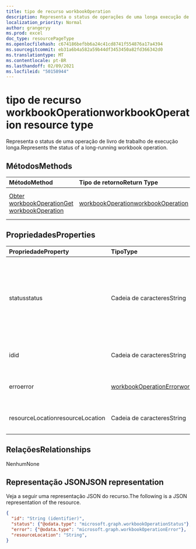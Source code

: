 ```yaml
---
title: tipo de recurso workbookOperation
description: Representa o status de operações de uma longa execução de uma livro de trabalho.
localization_priority: Normal
author: grangeryy
ms.prod: excel
doc_type: resourcePageType
ms.openlocfilehash: c674186befbb6a24c41cd8741f554876a17a4394
ms.sourcegitcommit: eb31a6b4a582a59b44df3453450a82fd366342d0
ms.translationtype: MT
ms.contentlocale: pt-BR
ms.lasthandoff: 02/09/2021
ms.locfileid: "50158944"
---
```

# <a name="workbookoperation-resource-type"></a><span data-ttu-id="93cf9-103">tipo de recurso workbookOperation</span><span class="sxs-lookup"><span data-stu-id="93cf9-103">workbookOperation resource type</span></span>

<span data-ttu-id="93cf9-104">Representa o status de uma operação de livro de trabalho de execução longa.</span><span class="sxs-lookup"><span data-stu-id="93cf9-104">Represents the status of a long-running workbook operation.</span></span>


## <a name="methods"></a><span data-ttu-id="93cf9-105">Métodos</span><span class="sxs-lookup"><span data-stu-id="93cf9-105">Methods</span></span>

| <span data-ttu-id="93cf9-106">Método</span><span class="sxs-lookup"><span data-stu-id="93cf9-106">Method</span></span>       | <span data-ttu-id="93cf9-107">Tipo de retorno</span><span class="sxs-lookup"><span data-stu-id="93cf9-107">Return Type</span></span> | <span data-ttu-id="93cf9-108">Descrição</span><span class="sxs-lookup"><span data-stu-id="93cf9-108">Description</span></span> |
|:-------------|:------------|:------------|
| [<span data-ttu-id="93cf9-109">Obter workbookOperation</span><span class="sxs-lookup"><span data-stu-id="93cf9-109">Get workbookOperation</span></span>](../api/workbookoperation-get.md) | [<span data-ttu-id="93cf9-110">workbookOperation</span><span class="sxs-lookup"><span data-stu-id="93cf9-110">workbookOperation</span></span>](workbookoperation.md) | <span data-ttu-id="93cf9-111">Obter a operação com `{operation-id}` .</span><span class="sxs-lookup"><span data-stu-id="93cf9-111">Get the operation with `{operation-id}`.</span></span> |


## <a name="properties"></a><span data-ttu-id="93cf9-112">Propriedades</span><span class="sxs-lookup"><span data-stu-id="93cf9-112">Properties</span></span>

| <span data-ttu-id="93cf9-113">Propriedade</span><span class="sxs-lookup"><span data-stu-id="93cf9-113">Property</span></span>     | <span data-ttu-id="93cf9-114">Tipo</span><span class="sxs-lookup"><span data-stu-id="93cf9-114">Type</span></span>        | <span data-ttu-id="93cf9-115">Descrição</span><span class="sxs-lookup"><span data-stu-id="93cf9-115">Description</span></span> |
|:-------------|:------------|:------------|
|<span data-ttu-id="93cf9-116">status</span><span class="sxs-lookup"><span data-stu-id="93cf9-116">status</span></span>|<span data-ttu-id="93cf9-117">Cadeia de caracteres</span><span class="sxs-lookup"><span data-stu-id="93cf9-117">String</span></span>| <span data-ttu-id="93cf9-118">O status atual da operação.</span><span class="sxs-lookup"><span data-stu-id="93cf9-118">The current status of the operation.</span></span> <span data-ttu-id="93cf9-119">Os valores possíveis são: `NotStarted`, `Running`, `Completed`, `Failed`.</span><span class="sxs-lookup"><span data-stu-id="93cf9-119">Possible values are: `NotStarted`, `Running`, `Completed`, `Failed`.</span></span>|
|<span data-ttu-id="93cf9-120">id</span><span class="sxs-lookup"><span data-stu-id="93cf9-120">id</span></span>|<span data-ttu-id="93cf9-121">Cadeia de caracteres</span><span class="sxs-lookup"><span data-stu-id="93cf9-121">String</span></span>| <span data-ttu-id="93cf9-122">A ID da operação. Somente leitura.</span><span class="sxs-lookup"><span data-stu-id="93cf9-122">The operation id. Read-only.</span></span>|
|<span data-ttu-id="93cf9-123">erro</span><span class="sxs-lookup"><span data-stu-id="93cf9-123">error</span></span>|[<span data-ttu-id="93cf9-124">workbookOperationError</span><span class="sxs-lookup"><span data-stu-id="93cf9-124">workbookOperationError</span></span>](workbookoperationerror.md)| <span data-ttu-id="93cf9-125">O erro retornado pela operação.</span><span class="sxs-lookup"><span data-stu-id="93cf9-125">The error returned by the operation.</span></span>|
|<span data-ttu-id="93cf9-126">resourceLocation</span><span class="sxs-lookup"><span data-stu-id="93cf9-126">resourceLocation</span></span>|<span data-ttu-id="93cf9-127">Cadeia de caracteres</span><span class="sxs-lookup"><span data-stu-id="93cf9-127">String</span></span>| <span data-ttu-id="93cf9-128">O URI do recurso para o resultado.</span><span class="sxs-lookup"><span data-stu-id="93cf9-128">The resource URI for the result.</span></span>|

## <a name="relationships"></a><span data-ttu-id="93cf9-129">Relações</span><span class="sxs-lookup"><span data-stu-id="93cf9-129">Relationships</span></span>

<span data-ttu-id="93cf9-130">Nenhum</span><span class="sxs-lookup"><span data-stu-id="93cf9-130">None</span></span>

## <a name="json-representation"></a><span data-ttu-id="93cf9-131">Representação JSON</span><span class="sxs-lookup"><span data-stu-id="93cf9-131">JSON representation</span></span>

<span data-ttu-id="93cf9-132">Veja a seguir uma representação JSON do recurso.</span><span class="sxs-lookup"><span data-stu-id="93cf9-132">The following is a JSON representation of the resource.</span></span>

<!-- {
  "blockType": "resource",
  "optionalProperties": [

  ],
  "@odata.type": "microsoft.graph.workbookOperation",
  "keyProperty": "id"
}-->

```json
{
  "id": "String (identifier)",
  "status": {"@odata.type": "microsoft.graph.workbookOperationStatus"},
  "error": {"@odata.type": "microsoft.graph.workbookOperationError"},
  "resourceLocation": "String",
}
```

<!-- uuid: 16cd6b66-4b1a-43a1-adaf-3a886856ed98
2019-02-04 14:57:30 UTC -->
<!-- {
  "type": "#page.annotation",
  "description": "workbookOperation resource",
  "keywords": "",
  "section": "documentation",
  "tocPath": ""
}-->
